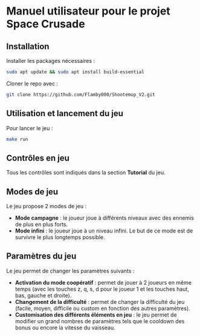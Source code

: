 # Manuel utilisateur pour le projet **Space Crusade**

## Installation

Installer les packages nécessaires :
```sh 
sudo apt update && sudo apt install build-essential
```

Cloner le repo avec : 
```sh 
git clone https://github.com/Flamby000/Shootemup_V2.git
```

## Utilisation et lancement du jeu

Pour lancer le jeu :

```sh
make run
```

## Contrôles en jeu

Tous les contrôles sont indiqués dans la section **Tutorial** du jeu.

## Modes de jeu

Le jeu propose 2 modes de jeu :

- **Mode campagne** : le joueur joue à différents niveaux avec des ennemis de plus en plus forts.
- **Mode infini** : le joueur joue à un niveau infini. Le but de ce mode est de survivre le plus longtemps possible.

## Paramètres du jeu

Le jeu permet de changer les paramètres suivants :

- **Activation du mode coopératif** : permet de jouer à 2 joueurs en même temps (avec les touches z, q, s, d pour le joueur 1 et les touches haut, bas, gauche et droite).
- **Changement de la difficulté** : permet de changer la difficulté du jeu (facile, moyen, difficile ou custom en fonction des autres paramètres).
- **Customisation des différents éléments en jeu** : le jeu permet de modifier un grand nombres de paramètres tels que le cooldown des bonus ou encore la vitesse du vaisseau.